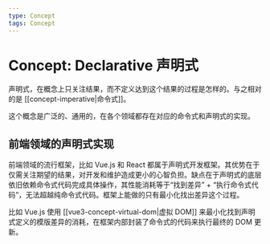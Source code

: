 ```yaml
---
type: Concept
tags: Concept
---
```


# Concept: Declarative 声明式

声明式，在概念上只关注结果，而不定义达到这个结果的过程是怎样的。与之相对的是 [[concept-imperative|命令式]]。

这个概念是广泛的、通用的，在各个领域都存在对应的命令式和声明式的实现。

## 前端领域的声明式实现

前端领域的流行框架，比如 Vue.js 和 React 都属于声明式开发框架。其优势在于仅需关注期望的结果，对开发和维护造成更小的心智负担。缺点在于声明式的底层依旧依赖命令式代码完成具体操作，其性能消耗等于“找到差异” + “执行命令式代码”，无法超越纯命令式代码。框架上能做的只有最小化找出差异这个过程。

比如 Vue.js 使用 [[vue3-concept-virtual-dom|虚拟 DOM]] 来最小化找到声明式定义的模版差异的消耗，在框架内部封装了命令式的代码来执行最终的 DOM 更新。
